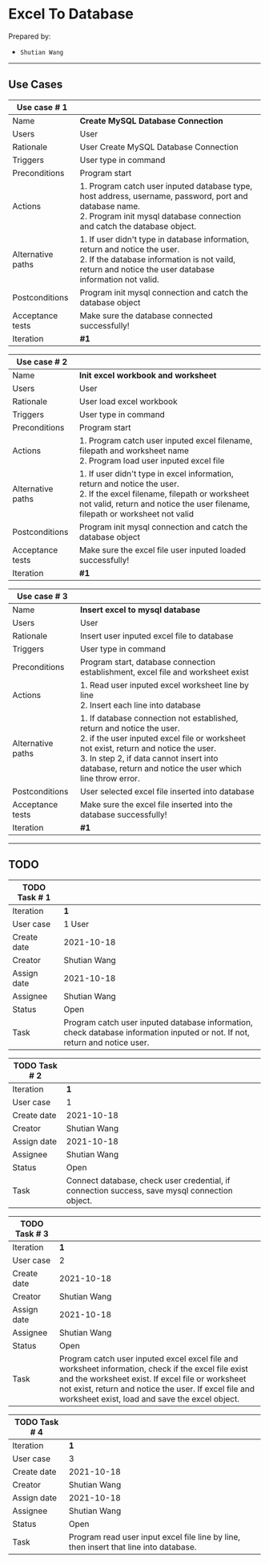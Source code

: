 # Excel To Database

Prepared by:

* `Shutian Wang`

----
## Use Cases
| Use case # 1      |                                                              |
| ----------------- | ------------------------------------------------------------ |
| Name              | **Create MySQL Database Connection**   |
| Users             | User                                                  |
| Rationale         | User Create MySQL Database Connection |
| Triggers          | User type in command|
| Preconditions     | Program start |
| Actions           | 1. Program catch user inputed database type, host address, username, password, port and database name. <br >2. Program init mysql database connection and catch the database object. |
| Alternative paths | 1. If user didn't type in database information, return and notice the user.<br />2. If the database information is not vaild, return and notice the user database information not valid.|
| Postconditions    | Program init mysql connection and catch the database object|
| Acceptance tests  | Make sure the database connected successfully! |
| Iteration         | **#1**                                                       |

| Use case # 2      |                                                              |
| ----------------- | ------------------------------------------------------------ |
| Name              | **Init excel workbook and worksheet**   |
| Users             | User                                                  |
| Rationale         | User load excel workbook |
| Triggers          | User type in command|
| Preconditions     | Program start |
| Actions           | 1. Program catch user inputed excel filename, filepath and worksheet name <br >2. Program load user inputed excel file |
| Alternative paths | 1. If user didn't type in excel information, return and notice the user.<br />2. If the excel filename, filepath or worksheet not valid, return and notice the user filename, filepath or worksheet not valid|
| Postconditions    | Program init mysql connection and catch the database object|
| Acceptance tests  | Make sure the excel file user inputed loaded successfully! |
| Iteration         | **#1**                                                       |

| Use case # 3      |                                                              |
| ----------------- | ------------------------------------------------------------ |
| Name              | **Insert excel to mysql database**   |
| Users             | User                                                  |
| Rationale         | Insert user inputed excel file to database |
| Triggers          | User type in command|
| Preconditions     | Program start, database connection establishment, excel file and worksheet exist |
| Actions           | 1. Read user inputed excel worksheet line by line <br >2. Insert each line into database |
| Alternative paths | 1. If database connection not established, return and notice the user.<br >2. if the user inputed excel file or worksheet not exist, return and notice the user.<br >3. In step 2, if data cannot insert into database, return and notice the user which line throw error.|
| Postconditions    | User selected excel file inserted into database|
| Acceptance tests  | Make sure the excel file inserted into the database successfully! |
| Iteration         | **#1**                                                       |


----
## TODO
| TODO Task # 1      |                                                              |
| ----------------- | ------------------------------------------------------------ |
| Iteration         | **1**   |
| User case         | 1 User                                                 |
| Create date       | 2021-10-18 |
| Creator           | Shutian Wang |
| Assign date       | 2021-10-18 |
| Assignee          | Shutian Wang|
| Status            | Open|
| Task              | Program catch user inputed database information, check database information inputed or not. If not, return and notice user.|

| TODO Task # 2      |                                                              |
| ----------------- | ------------------------------------------------------------ |
| Iteration         | **1**   |
| User case         | 1                                       |
| Create date       | 2021-10-18 |
| Creator           | Shutian Wang |
| Assign date       | 2021-10-18 |
| Assignee          | Shutian Wang|
| Status            | Open|
| Task              | Connect database, check user credential, if connection success, save mysql connection object.|

| TODO Task # 3      |                                                              |
| ----------------- | ------------------------------------------------------------ |
| Iteration         | **1**   |
| User case         | 2                                       |
| Create date       | 2021-10-18 |
| Creator           | Shutian Wang |
| Assign date       | 2021-10-18 |
| Assignee          | Shutian Wang|
| Status            | Open|
| Task              | Program catch user inputed excel excel file and worksheet information, check if the excel file exist and the worksheet exist. If excel file or worksheet not exist, return and notice the user. If excel file and worksheet exist, load and save the excel object.|

| TODO Task # 4      |                                                              |
| ----------------- | ------------------------------------------------------------ |
| Iteration         | **1**   |
| User case         | 3                                       |
| Create date       | 2021-10-18 |
| Creator           | Shutian Wang |
| Assign date       | 2021-10-18 |
| Assignee          | Shutian Wang|
| Status            | Open|
| Task              | Program read user input excel file line by line, then insert that line into database.|